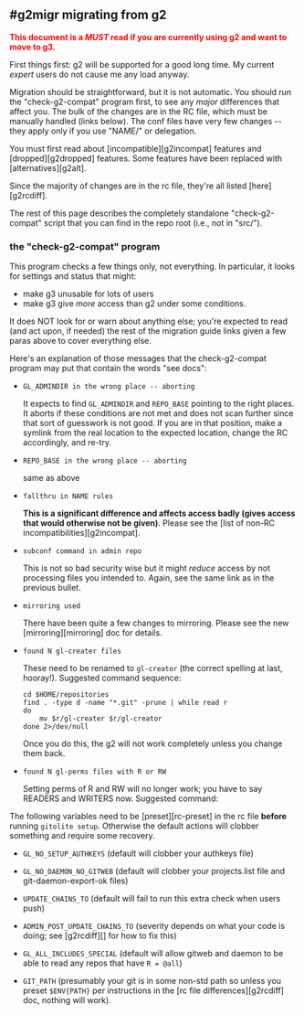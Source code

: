 ## #g2migr migrating from g2

<font color="red">

**This document is a *MUST* read if you are currently using g2 and want to
move to g3.**

</font>

First things first: g2 will be supported for a good long time.  My current
*expert* users do not cause me any load anyway.

Migration should be straightforward, but it is not automatic.  You should run
the "check-g2-compat" program first, to see any *major* differences that
affect you.  The bulk of the changes are in the RC file, which must be
manually handled (links below).  The conf files have very few changes -- they
apply only if you use "NAME/" or delegation.

You must first read about [incompatible][g2incompat] features and
[dropped][g2dropped] features.  Some features have been replaced with
[alternatives][g2alt].

Since the majority of changes are in the rc file, they're all listed
[here][g2rcdiff].

The rest of this page describes the completely standalone "check-g2-compat"
script that you can find in the repo root (i.e., not in "src/").

### the "check-g2-compat" program

This program checks a few things only, not everything.  In particular, it
looks for settings and status that might:

  * make g3 unusable for lots of users
  * make g3 give *more* access than g2 under some conditions.

It does NOT look for or warn about anything else; you're expected to read (and
act upon, if needed) the rest of the migration guide links given a few paras
above to cover everything else.

Here's an explanation of those messages that the check-g2-compat program may
put that contain the words "see docs":

  * `GL_ADMINDIR in the wrong place -- aborting`

    It expects to find `GL_ADMINDIR` and `REPO_BASE` pointing to the right
    places.  It aborts if these conditions are not met and does not scan
    further since that sort of guesswork is not good.  If you are in that
    position, make a symlink from the real location to the expected location,
    change the RC accordingly, and re-try.

  * `REPO_BASE in the wrong place -- aborting`

    same as above

  * `fallthru in NAME rules`

    **This is a significant difference and affects access badly (gives access
    that would otherwise not be given)**.  Please see the [list of non-RC
    incompatibilities][g2incompat].

  * `subconf command in admin repo`

    This is not so bad security wise but it might *reduce* access by not
    processing files you intended to.  Again, see the same link as in the
    previous bullet.

  * `mirroring used`

    There have been quite a few changes to mirroring.  Please see the new
    [mirroring][mirroring] doc for details.

  * `found N gl-creater files`

    These need to be renamed to `gl-creator` (the correct spelling at last,
    hooray!).  Suggested command sequence:

        cd $HOME/repositories
        find . -type d -name "*.git" -prune | while read r
        do
            mv $r/gl-creater $r/gl-creator
        done 2>/dev/null

    Once you do this, the g2 will not work completely unless you change them
    back.

  * `found N gl-perms files with R or RW`

    Setting perms of R and RW will no longer work; you have to say READERS and
    WRITERS now.  Suggested command:

The following variables need to be [preset][rc-preset] in the rc file
**before** running `gitolite setup`.  Otherwise the default actions will
clobber something and require some recovery.

  * `GL_NO_SETUP_AUTHKEYS` (default will clobber your authkeys file)

  * `GL_NO_DAEMON_NO_GITWEB` (default will clobber your projects.list file and
    git-daemon-export-ok files)

  * `UPDATE_CHAINS_TO` (default will fail to run this extra check when users
    push)

  * `ADMIN_POST_UPDATE_CHAINS_TO` (severity depends on what your code is
    doing; see [g2rcdiff][] for how to fix this)

  * `GL_ALL_INCLUDES_SPECIAL` (default will allow gitweb and daemon to be able
    to read any repos that have `R = @all`)

  * `GIT_PATH` (presumably your git is in some non-std path so unless you
    preset `$ENV{PATH}` per instructions in the [rc file
    differences][g2rcdiff] doc, nothing will work).
